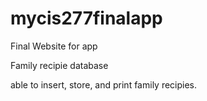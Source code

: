 # mycis277finalapp
Final Website for app

Family recipie database

able to insert, store, and print family recipies.
